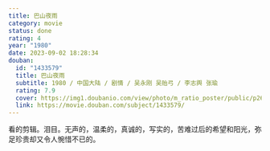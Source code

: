 ```yaml
---
title: 巴山夜雨
category: movie
status: done
rating: 4
year: "1980"
date: 2023-09-02 18:28:34
douban:
  id: "1433579"
  title: 巴山夜雨
  subtitle: 1980 / 中国大陆 / 剧情 / 吴永刚 吴贻弓 / 李志舆 张瑜
  rating: 7.9
  cover: https://img1.doubanio.com/view/photo/m_ratio_poster/public/p2629016188.jpg
  link: https://movie.douban.com/subject/1433579/
---
```


看的剪辑。泪目。无声的，温柔的，真诚的，写实的，苦难过后的希望和阳光，弥足珍贵却又令人惋惜不已的。